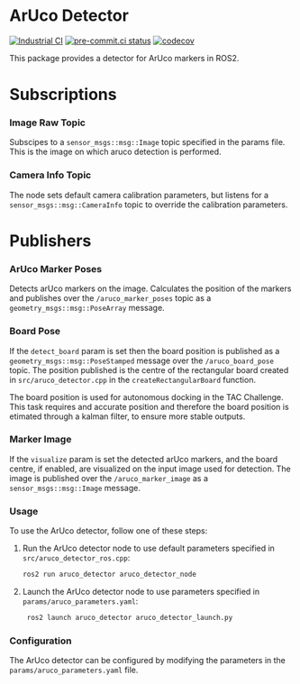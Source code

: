 # ArUco Detector
[![Industrial CI](https://github.com/vortexntnu/vortex-aruco-detection/actions/workflows/industrial-ci.yml/badge.svg)](https://github.com/vortexntnu/vortex-aruco-detection/actions/workflows/industrial-ci.yml)
[![pre-commit.ci status](https://results.pre-commit.ci/badge/github/vortexntnu/vortex-aruco-detection/main.svg)](https://results.pre-commit.ci/latest/github/vortexntnu/vortex-aruco-detection/main)
[![codecov](https://codecov.io/github/vortexntnu/vortex-aruco-detection/graph/badge.svg?token=JesdLrO5Aj)](https://codecov.io/github/vortexntnu/vortex-aruco-detection)

This package provides a detector for ArUco markers in ROS2.

# Subscriptions

### Image Raw Topic
Subscipes to a `sensor_msgs::msg::Image` topic specified in the params file. This is the image on which aruco detection is performed.

### Camera Info Topic
The node sets default camera calibration parameters, but listens for a `sensor_msgs::msg::CameraInfo` topic to override the calibration parameters.


# Publishers

### ArUco Marker Poses
Detects arUco markers on the image. Calculates the position of the markers and publishes over the `/aruco_marker_poses` topic as a `geometry_msgs::msg::PoseArray` message.

### Board Pose
If the `detect_board` param is set then the board position is published as a `geometry_msgs::msg::PoseStamped` message over the `/aruco_board_pose` topic. The position published is the centre of the rectangular board created in `src/aruco_detector.cpp` in the `createRectangularBoard` function.

The board position is used for autonomous docking in the TAC Challenge. This task requires and accurate position and therefore the board position is etimated through a kalman filter, to ensure more stable outputs.

### Marker Image
If the `visualize` param is set the detected arUco markers, and the board centre, if enabled, are visualized on the input image used for detection. The image is published over the `/aruco_marker_image` as a `sensor_msgs::msg::Image` message.

### Usage

To use the ArUco detector, follow one of these steps:

1. Run the ArUco detector node to use default parameters specified in `src/aruco_detector_ros.cpp`:


    ```bash
    ros2 run aruco_detector aruco_detector_node
    ```


2. Launch the ArUco detector node to use parameters specified in `params/aruco_parameters.yaml`:

   ```bash
    ros2 launch aruco_detector aruco_detector_launch.py
    ```

### Configuration

The ArUco detector can be configured by modifying the parameters in the `params/aruco_parameters.yaml` file.
